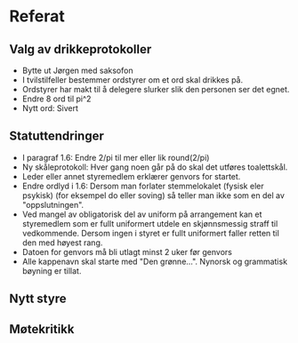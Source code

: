 # Referat

## Valg av drikkeprotokoller
- Bytte ut Jørgen med saksofon
- I tvilstilfeller bestemmer ordstyrer om et ord skal drikkes på.
- Ordstyrer har makt til å delegere slurker slik den personen ser det egnet. 
- Endre 8 ord til pi^2
- Nytt ord: Sivert

## Statuttendringer

- I paragraf 1.6: Endre 2/pi til mer eller lik round(2/pi)
- Ny skåleprotokoll: Hver gang noen går på do skal det utføres toalettskål.
- Leder eller annet styremedlem erklærer genvors for startet.
- Endre ordlyd i 1.6: Dersom man forlater stemmelokalet (fysisk eler psykisk) (for eksempel do eller soving) så teller man ikke som en del av "oppslutningen".    
- Ved mangel av obligatorisk del av uniform på arrangement kan et styremedlem som er fullt uniformert utdele en skjønnsmessig straff til vedkommende. Dersom ingen i styret er fullt uniformert faller retten til den med høyest rang.
- Datoen for genvors må bli utlagt minst 2 uker før genvors
- Alle kappenavn skal starte med "Den grønne...". Nynorsk og grammatisk bøyning er tillat. 

## Nytt styre

## Møtekritikk
